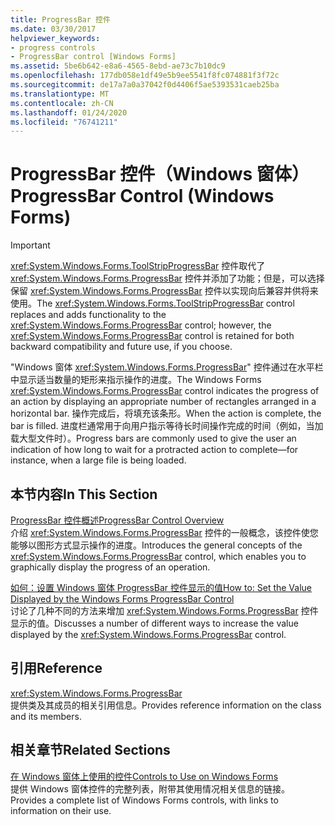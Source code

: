 ```yaml
---
title: ProgressBar 控件
ms.date: 03/30/2017
helpviewer_keywords:
- progress controls
- ProgressBar control [Windows Forms]
ms.assetid: 5be6b642-e8a6-4565-8ebd-ae73c7b10dc9
ms.openlocfilehash: 177db058e1df49e5b9ee5541f8fc074881f3f72c
ms.sourcegitcommit: de17a7a0a37042f0d4406f5ae5393531caeb25ba
ms.translationtype: MT
ms.contentlocale: zh-CN
ms.lasthandoff: 01/24/2020
ms.locfileid: "76741211"
---
```

# <a name="progressbar-control-windows-forms"></a><span data-ttu-id="33b38-102">ProgressBar 控件（Windows 窗体）</span><span class="sxs-lookup"><span data-stu-id="33b38-102">ProgressBar Control (Windows Forms)</span></span>
> [!IMPORTANT]
> <span data-ttu-id="33b38-103"><xref:System.Windows.Forms.ToolStripProgressBar> 控件取代了 <xref:System.Windows.Forms.ProgressBar> 控件并添加了功能；但是，可以选择保留 <xref:System.Windows.Forms.ProgressBar> 控件以实现向后兼容并供将来使用。</span><span class="sxs-lookup"><span data-stu-id="33b38-103">The <xref:System.Windows.Forms.ToolStripProgressBar> control replaces and adds functionality to the <xref:System.Windows.Forms.ProgressBar> control; however, the <xref:System.Windows.Forms.ProgressBar> control is retained for both backward compatibility and future use, if you choose.</span></span>  
  
 <span data-ttu-id="33b38-104">"Windows 窗体 <xref:System.Windows.Forms.ProgressBar>" 控件通过在水平栏中显示适当数量的矩形来指示操作的进度。</span><span class="sxs-lookup"><span data-stu-id="33b38-104">The Windows Forms <xref:System.Windows.Forms.ProgressBar> control indicates the progress of an action by displaying an appropriate number of rectangles arranged in a horizontal bar.</span></span> <span data-ttu-id="33b38-105">操作完成后，将填充该条形。</span><span class="sxs-lookup"><span data-stu-id="33b38-105">When the action is complete, the bar is filled.</span></span> <span data-ttu-id="33b38-106">进度栏通常用于向用户指示等待长时间操作完成的时间（例如，当加载大型文件时）。</span><span class="sxs-lookup"><span data-stu-id="33b38-106">Progress bars are commonly used to give the user an indication of how long to wait for a protracted action to complete—for instance, when a large file is being loaded.</span></span>  
  
## <a name="in-this-section"></a><span data-ttu-id="33b38-107">本节内容</span><span class="sxs-lookup"><span data-stu-id="33b38-107">In This Section</span></span>  
 [<span data-ttu-id="33b38-108">ProgressBar 控件概述</span><span class="sxs-lookup"><span data-stu-id="33b38-108">ProgressBar Control Overview</span></span>](progressbar-control-overview-windows-forms.md)  
 <span data-ttu-id="33b38-109">介绍 <xref:System.Windows.Forms.ProgressBar> 控件的一般概念，该控件使您能够以图形方式显示操作的进度。</span><span class="sxs-lookup"><span data-stu-id="33b38-109">Introduces the general concepts of the <xref:System.Windows.Forms.ProgressBar> control, which enables you to graphically display the progress of an operation.</span></span>  
  
 [<span data-ttu-id="33b38-110">如何：设置 Windows 窗体 ProgressBar 控件显示的值</span><span class="sxs-lookup"><span data-stu-id="33b38-110">How to: Set the Value Displayed by the Windows Forms ProgressBar Control</span></span>](how-to-set-the-value-displayed-by-the-windows-forms-progressbar-control.md)  
 <span data-ttu-id="33b38-111">讨论了几种不同的方法来增加 <xref:System.Windows.Forms.ProgressBar> 控件显示的值。</span><span class="sxs-lookup"><span data-stu-id="33b38-111">Discusses a number of different ways to increase the value displayed by the <xref:System.Windows.Forms.ProgressBar> control.</span></span>  
  
## <a name="reference"></a><span data-ttu-id="33b38-112">引用</span><span class="sxs-lookup"><span data-stu-id="33b38-112">Reference</span></span>  
 <xref:System.Windows.Forms.ProgressBar>  
 <span data-ttu-id="33b38-113">提供类及其成员的相关引用信息。</span><span class="sxs-lookup"><span data-stu-id="33b38-113">Provides reference information on the class and its members.</span></span>  
  
## <a name="related-sections"></a><span data-ttu-id="33b38-114">相关章节</span><span class="sxs-lookup"><span data-stu-id="33b38-114">Related Sections</span></span>  
 [<span data-ttu-id="33b38-115">在 Windows 窗体上使用的控件</span><span class="sxs-lookup"><span data-stu-id="33b38-115">Controls to Use on Windows Forms</span></span>](controls-to-use-on-windows-forms.md)  
 <span data-ttu-id="33b38-116">提供 Windows 窗体控件的完整列表，附带其使用情况相关信息的链接。</span><span class="sxs-lookup"><span data-stu-id="33b38-116">Provides a complete list of Windows Forms controls, with links to information on their use.</span></span>
